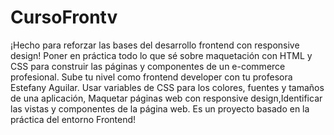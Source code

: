 # CursoFrontv 
¡Hecho para reforzar las bases del desarrollo frontend con responsive design! Poner en práctica todo lo que sé sobre maquetación con HTML y CSS para construir las páginas y componentes de un e-commerce profesional. Sube tu nivel como frontend developer con tu profesora Estefany Aguilar.
Usar variables de CSS para los colores, fuentes y tamaños de una aplicación, Maquetar páginas web con responsive design,Identificar las vistas y componentes de la página web.
Es un proyecto basado en la práctica del entorno Frontend!


